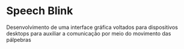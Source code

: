 # Speech Blink
 Desenvolvimento de uma interface gráfica voltados para dispositivos desktops para auxiliar a comunicação por meio do movimento das pálpebras
